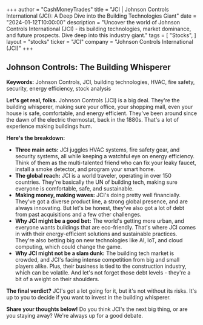 +++
author = "CashMoneyTrades"
title = "JCI |  Johnson Controls International (JCI): A Deep Dive into the Building Technologies Giant"
date = "2024-01-12T10:00:00"
description = "Uncover the world of Johnson Controls International (JCI) - its building technologies, market dominance, and future prospects. Dive deep into this industry giant."
tags = [
"Stocks",
]
layout = "stocks"
ticker = "JCI"
company = "Johnson Controls International (JCI)"
+++
        


## Johnson Controls: The Building Whisperer

**Keywords:** Johnson Controls, JCI, building technologies, HVAC, fire safety, security, energy efficiency, stock analysis

**Let's get real, folks.** Johnson Controls (JCI) is a big deal. They're the building whisperer, making sure your office, your shopping mall, even your house is safe, comfortable, and energy efficient. They've been around since the dawn of the electric thermostat, back in the 1880s. That's a lot of experience making buildings hum.

**Here's the breakdown:**

* **Three main acts:** JCI juggles HVAC systems, fire safety gear, and security systems, all while keeping a watchful eye on energy efficiency. Think of them as the multi-talented friend who can fix your leaky faucet, install a smoke detector, and program your smart home. 
* **The global reach:** JCI is a world traveler, operating in over 150 countries. They're basically the UN of building tech, making sure everyone is comfortable, safe, and sustainable.
* **Making money, making waves:** JCI's doing pretty well financially. They've got a diverse product line, a strong global presence, and are always innovating. But let's be honest, they've also got a lot of debt from past acquisitions and a few other challenges.
* **Why JCI might be a good bet:** The world's getting more urban, and everyone wants buildings that are eco-friendly. That's where JCI comes in with their energy-efficient solutions and sustainable practices. They're also betting big on new technologies like AI, IoT, and cloud computing, which could change the game.
* **Why JCI might not be a slam dunk:** The building tech market is crowded, and JCI's facing intense competition from big and small players alike. Plus, their business is tied to the construction industry, which can be volatile. And let's not forget those debt levels - they're a bit of a weight on their shoulders.

**The final verdict?** JCI's got a lot going for it, but it's not without its risks. It's up to you to decide if you want to invest in the building whisperer.

**Share your thoughts below!** Do you think JCI's the next big thing, or are you staying away? We're always up for a good debate. 

        